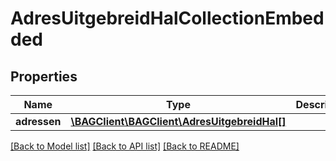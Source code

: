 # AdresUitgebreidHalCollectionEmbedded

## Properties
Name | Type | Description | Notes
------------ | ------------- | ------------- | -------------
**adressen** | [**\BAGClient\BAGClient\AdresUitgebreidHal[]**](AdresUitgebreidHal.md) |  | [optional] 

[[Back to Model list]](../../README.md#documentation-for-models) [[Back to API list]](../../README.md#documentation-for-api-endpoints) [[Back to README]](../../README.md)

